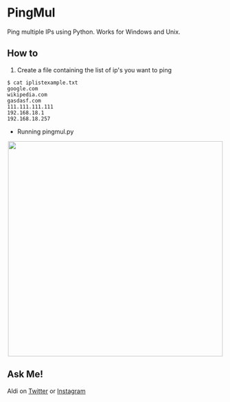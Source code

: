 # PingMul

Ping multiple IPs using Python. Works for Windows and Unix.

## How to
1. Create a file containing the list of ip's you want to ping
```
$ cat iplistexample.txt 
google.com
wikipedia.com
gasdasf.com
111.111.111.111
192.168.18.1
192.168.18.257
```
- Running pingmul.py
<div align="center"> <img src="https://user-images.githubusercontent.com/52058660/179734216-c5811f7d-f23e-4672-a1ab-521125326d60.png" width=500px></div>


## Ask Me!
Aldi on [Twitter](https://twitter.com/aldi__satria) or [Instagram](https://www.instagram.com/aldi___satria/)

